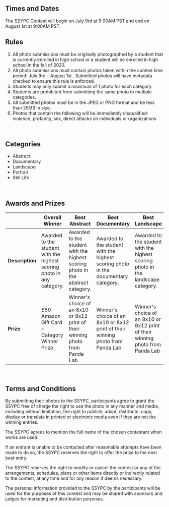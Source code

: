 <br/>

## Times and Dates
The SSYPC Contest will begin on July 9rd at 9:00AM PST and end on August 1st at 9:00AM PST.
<br/>

## Rules
1. All photo submissions must be originally photographed by a student that is currently enrolled in high school or a student will be enrolled in high school in the fall of 2020.
2.	All photo submissions must contain photos taken within the contest time period: 
July 9rd – August 1st . Submitted photos will have metadata checked to ensure this rule is enforced.
3.	Students may only submit a maximum of 1 photo for each category.
4.	Students are prohibited from submitting the same photo to multiple categories.
5.	All submitted photos must be in the JPEG or PNG format and be less than 25MB in size.
6.  Photos that contain the following will be immediately disqualified: violence, profanity, sex, direct attacks on individuals or organizations

<br/>

## Categories
- Abstract
- Documentary 
- Landscape
- Portrait
- Still Life 

<br/>

## Awards and Prizes
|             | Overall Winner                                                          | Best Abstract                                                                     | Best Documentary                                                                     | Best Landscape                                                                     | Best Portrait                                                                     | Best Still Life                                                                     |
|-------------|-------------------------------------------------------------------------|-----------------------------------------------------------------------------------|--------------------------------------------------------------------------------------|------------------------------------------------------------------------------------|-----------------------------------------------------------------------------------|-------------------------------------------------------------------------------------|
| **Description** | Awarded to the student with the highest scoring  photo in any category. | Awarded to the student  with the highest scoring photo  in the abstract category. | Awarded to the student  with the highest scoring photo  in the documentary category. | Awarded to the student  with the highest scoring photo  in the landscape category. | Awarded to the student  with the highest scoring photo  in the portrait category. | Awarded to the student  with the highest scoring photo  in the still life category. |
| **Prize**       |$50 Amazon Gift Card + Category Winner Prize                                                                    | Winner's choice of an 8x10 or 8x12 print of their winning photo from Panda Lab                                                                               | Winner's choice of an 8x10 or 8x12 print of their winning photo from Panda Lab                                                                                  | Winner's choice of an 8x10 or 8x12 print of their winning photo from Panda Lab                                                                                 | Winner's choice of an 8x10 or 8x12 print of their winning photo from Panda Lab                                                                               | Winner's choice of an 8x10 or 8x12 print of their winning photo from Panda Lab                                                                                  |

<br/>

## Terms and Conditions
By submitting their photos to the SSYPC, participants agree to grant the SSYPC free of charge the right to use the photo in any manner and media, including without limitation, the right to publish, adapt, distribute, copy, display or translate in printed or electronic media even if they are not the winning entries.

The SSYPC agrees to mention the full name of the chosen contestant when works are used.

If an entrant is unable to be contacted after reasonable attempts have been made to do so, the SSYPC reserves the right to offer the prize to the next best entry.

The SSYPC reserves the right to modify or cancel the contest or any of the arrangements, schedules, plans or other items directly or indirectly related to the contest, at any time and for any reason if deems necessary. 

The personal information provided to the SSYPC by the participants will be used for the purposes of this contest and may be shared with sponsors and judges for marketing and distribution purposes.

